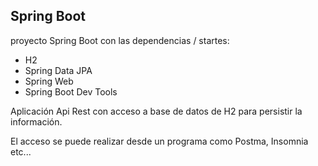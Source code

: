 ## Spring Boot

proyecto Spring Boot con las dependencias / startes:

* H2
* Spring Data JPA
* Spring Web
* Spring Boot Dev Tools

Aplicación Api Rest con acceso a base de datos de H2 para persistir la información.

El acceso se puede realizar desde un programa como Postma, Insomnia etc...